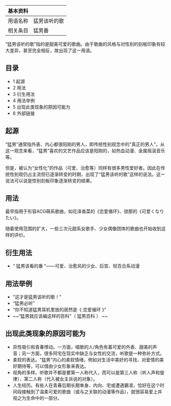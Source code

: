 |  **基本资料**  ||
|---|---|
|用语名称  |  猛男该听的歌   |
|相关条目  |  猛男番   |
  
“猛男该听的歌”指的是甜美可爱的歌曲。由于歌曲的风格与对性别的刻板印象有较大差异，甚至完全相反，故出现了这一用语。

##  目录

  * 1  起源 
  * 2  用法 
  * 3  衍生用法 
  * 4  用法举例 
  * 5  出现此类现象的原因可能为 
  * 6  外部链接 

##  起源

“猛男”通常指外表、内心都很阳刚的男人，即传统性别观念中的“真正的男人”。从这一观念来看，“猛男”喜欢的文艺作品应该是阳刚的，如热血动漫、金属摇滚音乐等。

但是，被认为“女性化”的作品（可爱、治愈等）同样有很多男性爱好者。因此在传统性别观仍占主流但已逐渐转变的时期，出现了“猛男该听的歌”这样的说法。这一说法可以说是性别刻板印象逐渐转变的结果。

##  用法

最早指用于形容ACG萌系歌曲，如花泽香菜的《恋爱循环》、锁那的《可爱くなりたい》。

随着使用范围的扩大，一些三次元甜系女歌手、少女偶像团体的歌曲也开始收到这样的评价。

##  衍生用法

  * “  猛男该看的番  ”——可爱、治愈风的少女、后宫、轻百合系动漫 

##  用法举例

  * “这才是猛男该听的歌！” 
  * “猛男必听” 
  * “你不知道猛男耳机里放的居然是《  恋爱循环  》” 
  * ~~“猛男就应该编这样的百科”（ 猛男百科  ） ~~

##  出现此类现象的原因可能为

  * 异性吸引和青春悸动。一方面，唱歌的人/角色有着可爱的外表、甜美的声音；另一方面，很多阿宅在现实中缺乏与女性的交流，听歌是一种弥补方式。 
  * 柔软的表达。“猛男”内心的柔软情绪，例如对生活中美好的寻找、对爱情的美好期待等，可以借由少女形象来表达。 
  * 视角的多样。听歌并不都是要第一人称代入，而可以是第三人称（听人声和旋律）、第二人称（代入被女主诉说的对象）。 
  * 人生经历。有些人在青春后期长期单身、内向、宅或遭遇霸凌，恰好在这个时间段接触到了温柔可爱的歌曲（或与之关联的动漫等作品），就很容易爱上并视之为生命中的一部分。 